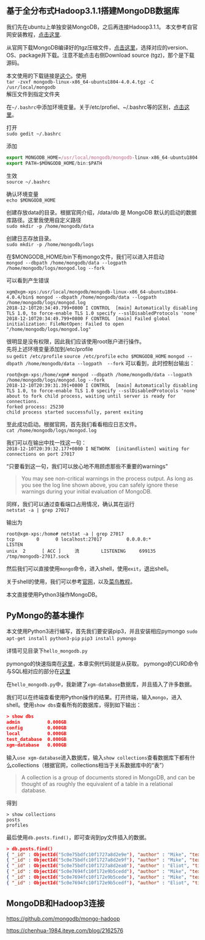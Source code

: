 ## 基于全分布式Hadoop3.1.1搭建MongoDB数据库

我们先在ubuntu上单独安装MongoDB，之后再连接Hadoop3.1.1。
本文参考自官网安装教程，[点击这里](https://docs.mongodb.com/manual/tutorial/install-mongodb-on-ubuntu-tarball/).

从官网下载MongoDB编译好的tgz压缩文件，[点击这里](https://www.mongodb.com/download-center/community?jmp=docs)，选择对应的version、OS、package并下载。注意不能点击右侧Download source (tgz)，那个是下载源码。


本文使用的下载链接是[这个](https://fastdl.mongodb.org/linux/mongodb-linux-x86_64-ubuntu1804-4.0.4.tgz)。使用  
`tar -zvxf mongodb-linux-x86_64-ubuntu1804-4.0.4.tgz -C /usr/local/mongodb`  
解压文件到指定文件夹

在`~/.bashrc`中添加环境变量。关于/etc/profiel、~/.bashrc等的区别，[点击这里](https://www.cnblogs.com/liduanjun/p/3536993.html)。

打开  
`sudo gedit ~/.bashrc`

添加
```js
export MONGODB_HOME=/usr/local/mongodb/mongodb-linux-x86_64-ubuntu1804-4.0.4
export PATH=$MONGODB_HOME/bin:$PATH
```
生效  
`source ~/.bashrc`

确认环境变量  
`echo $MONGODB_HOME`

创建存放data的目录。根据官网介绍，/data/db 是 MongoDB 默认的启动的数据库路径。这里我使用自定义路径  
`sudo mkdir -p /home/mongodb/data`

创建日志存放目录。  
`sudo mkdir -p /home/mongodb/logs`
  
在$MONGODB_HOME/bin下有mongo文件，我们可以进入并启动   
`mongod --dbpath /home/mongodb/data --logpath /home/mongodb/logs/mongod.log --fork`

可以看到产生错误  
```
xgm@xgm-xps:/usr/local/mongodb/mongodb-linux-x86_64-ubuntu1804-4.0.4/bin$ mongod --dbpath /home/mongodb/data --logpath /home/mongodb/logs/mongod.log
2018-12-10T20:34:49.799+0800 I CONTROL  [main] Automatically disabling TLS 1.0, to force-enable TLS 1.0 specify --sslDisabledProtocols 'none'
2018-12-10T20:34:49.799+0800 F CONTROL  [main] Failed global initialization: FileNotOpen: Failed to open "/home/mongodb/logs/mongod.log"
```
很明显是没有权限，因此我们应该使用root账户进行操作。  
先将上述环境变量添加到/etc/profile  
`su`
`gedit /etc/profile`
`source /etc/profile`
`echo $MONGODB_HOME`
`mongod --dbpath /home/mongodb/data --logpath  --fork`
可以看到，此时控制台输出：
```
root@xgm-xps:/home/xgm# mongod --dbpath /home/mongodb/data --logpath /home/mongodb/logs/mongod.log --fork
2018-12-10T20:39:31.391+0800 I CONTROL  [main] Automatically disabling TLS 1.0, to force-enable TLS 1.0 specify --sslDisabledProtocols 'none'
about to fork child process, waiting until server is ready for connections.
forked process: 25230
child process started successfully, parent exiting
```
至此成功启动。根据官网，首先我们看看相应日志文件。  
`cat /home/mongodb/logs/mongod.log`

我们可以在输出中找一找这一句：  
`2018-12-10T20:39:32.177+0800 I NETWORK  [initandlisten] waiting for connections on port 27017`

“只要看到这一句，我们可以放心地不用顾虑那些不重要的warnings”
> You may see non-critical warnings in the process output. As long as you see the log line shown above, you can safely ignore these warnings during your initial evaluation of MongoDB.

同样，我们可以通过查看端口占用情况，确认其在运行  
`netstat -a | grep 27017`

输出为  
```
root@xgm-xps:/home# netstat -a | grep 27017
tcp        0      0 localhost:27017         0.0.0.0:*               LISTEN     
unix  2      [ ACC ]     流        LISTENING     699135   /tmp/mongodb-27017.sock
```

然后我们可以直接使用`mongo`命令，进入shell，使用`exit`，退出shell。

关于shell的使用，我们可以参考[官网](https://docs.mongodb.com/manual/mongo/)，以及[菜鸟教程](http://www.runoob.com/mongodb/mongodb-create-database.html)。

本文直接使用Python3操作MongoDB。

## PyMongo的基本操作

本文使用Python3进行编写，首先我们要安装pip3，并且安装相应pymongo
`sudo apt-get install python3-pip`
`pip3 install pymongo`

详情可见目录下`hello_mongodb.py`

pymongo的快速指南在[这里](https://api.mongodb.com/python/current/tutorial.html)，本章实例代码就是从获取。
pymongo的CURD命令与SQL相对应的部分在[这里](https://docs.mongodb.com/manual/tutorial/query-documents/)

在`hello_mongodb.py`中，我新建了`xgm-database`数据库，并且插入了许多数据。

我们可以在终端查看使用Python操作的结果。打开终端，输入`mongo`，进入shell。使用`show dbs`查看所有的数据库，得到如下输出：  
```json
> show dbs
admin          0.000GB
config         0.000GB
local          0.000GB
test_database  0.000GB
xgm-database   0.000GB
```

输入`use xgm-database`进入数据库，输入`show collections`查看数据库下都有什么collections（根据官网，collections相当于关系数据库中的“表”）
> A collection is a group of documents stored in MongoDB, and can be thought of as roughly the equivalent of a table in a relational database. 

得到  
```
> show collections
posts
profiles
```
最后使用`db.posts.find()`，即可查询到py文件插入的数据。   
```json
> db.posts.find()
{ "_id" : ObjectId("5c0e75bdfc10f1727a8d2e9e"), "author" : "Mike", "text" : "My first blog post!", "tags" : [ "mongodb", "python", "pymongo" ], "date" : ISODate("2018-12-10T14:18:37.697Z") }
{ "_id" : ObjectId("5c0e75bdfc10f1727a8d2e9f"), "author" : "Mike", "text" : "Another post!", "tags" : [ "bulk", "insert" ], "date" : ISODate("2018-11-12T11:14:00Z") }
{ "_id" : ObjectId("5c0e75bdfc10f1727a8d2ea0"), "author" : "Eliot", "title" : "MongoDB is fun", "text" : "and pretty easy too!", "date" : ISODate("2018-11-10T10:45:00Z") }
{ "_id" : ObjectId("5c0e7694fc10f172e9b5cedd"), "author" : "Mike", "text" : "My first blog post!", "tags" : [ "mongodb", "python", "pymongo" ], "date" : ISODate("2018-12-10T14:22:12.147Z") }
{ "_id" : ObjectId("5c0e7694fc10f172e9b5cede"), "author" : "Mike", "text" : "Another post!", "tags" : [ "bulk", "insert" ], "date" : ISODate("2018-11-12T11:14:00Z") }
{ "_id" : ObjectId("5c0e7694fc10f172e9b5cedf"), "author" : "Eliot", "title" : "MongoDB is fun", "text" : "and pretty easy too!", "date" : ISODate("2018-11-10T10:45:00Z") }
```

## MongoDB和Hadoop3连接

https://github.com/mongodb/mongo-hadoop

https://chenhua-1984.iteye.com/blog/2162576







